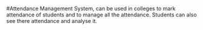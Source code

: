 #Attendance Management System, can be used in colleges to mark attendance of students and to manage all the attendance. Students can also see there attendance and analyse it.